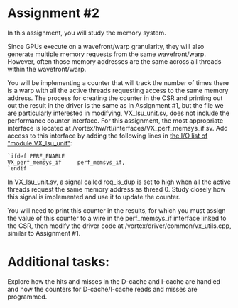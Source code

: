 # Assignment #2

In this assignment, you will study the memory system. 

Since GPUs execute on a wavefront/warp granularity, they will also generate multiple memory requests from the same wavefront/warp. However, often those memory addresses are the same across all threads within the wavefront/warp. 

You will be implementing a counter that will track the number of times there is a warp with all the active threads requesting access to the same memory address. The process for creating the counter in the CSR and printing out out the result in the driver is the same as in Assignment #1, but the file we are particularly interested in modifying, VX_lsu_unit.sv, does not include the performance counter interface. For this assignment, the most appropriate interface is located at /vortex/hw/rtl/interfaces/VX_perf_memsys_if.sv. Add access to this interface by adding the following lines in [the I/O list of "module VX_lsu_unit"](https://github.com/vortexgpgpu/vortex/blob/73d249fc56a003239fecc85783d0c49f3d3113b4/hw/rtl/VX_lsu_unit.sv#L15):

    `ifdef PERF_ENABLE
    VX_perf_memsys_if     perf_memsys_if,
    `endif

In VX_lsu_unit.sv, a signal called req_is_dup is set to high when all the active threads request the same memory address as thread 0. Study closely how this signal is implemented and use it to update the counter. 

You will need to print this counter in the results, for which you must assign the value of this counter to a wire in the perf_memsys_if interface linked to the CSR, then modify the driver code at /vortex/driver/common/vx_utils.cpp, similar to Assignment #1.

# Additional tasks: 

Explore how the hits and misses in the D-cache and I-cache are handled and how the counters for D-cache/I-cache reads and misses are programmed.
